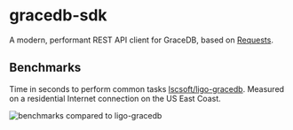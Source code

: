 # gracedb-sdk

A modern, performant REST API client for GraceDB, based on [Requests](http://python-requests.org/).

## Benchmarks

Time in seconds to perform common tasks [lscsoft/ligo-gracedb](https://git.ligo.org/lscsoft/gracedb-client). Measured on a residential Internet connection on the US East Coast.

![benchmarks compared to ligo-gracedb](https://git.ligo.org/emfollow/gracedb-sdk/snippets/92/raw)